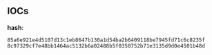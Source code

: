 
## IOCs

__hash__:

```text
85a6e921e4d5107d13c1eb8647b130a1d54ba2b6409118be7945fd71c6c8235f
8c97329cf7e48bb1464ac5132b6a02488b5f0358752b71e3135d9d0e4501b48d
```
